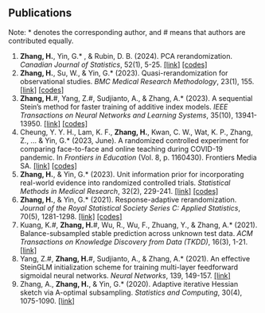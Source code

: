 ## Publications

Note: * denotes the corresponding author, and # means that authors are contributed equally.

1. **Zhang, H.**, Yin, G.* , & Rubin, D. B. (2024). PCA rerandomization.  *Canadian Journal of Statistics*, 52(1), 5-25. [[link]](https://onlinelibrary.wiley.com/doi/full/10.1002/cjs.11765) [[codes]](https://github.com/BobZhangHT/PCAReR)
2. **Zhang, H.**, Su, W., & Yin, G.* (2023). Quasi-rerandomization for observational studies. *BMC Medical Research Methodology*, 23(1), 155. [[link]](https://link.springer.com/article/10.1186/s12874-023-01977-7) [[codes]](https://github.com/BobZhangHT/QReR)
3. **Zhang, H.**#, Yang, Z.#, Sudjianto, A., & Zhang, A.* (2023). A sequential Stein’s method for faster training of additive index models. *IEEE Transactions on Neural Networks and Learning Systems*, 35(10), 13941-13950. [[link]](https://ieeexplore.ieee.org/abstract/document/10143659) [[codes]](https://github.com/BobZhangHT/SeqStein)
4. Cheung, Y. Y. H., Lam, K. F., **Zhang, H.**, Kwan, C. W., Wat, K. P., Zhang, Z., ... & Yin, G.* (2023, June). A randomized controlled experiment for comparing face-to-face and online teaching during COVID-19 pandemic. In *Frontiers in Education* (Vol. 8, p. 1160430). Frontiers Media SA. [[link]](https://www.frontiersin.org/journals/education/articles/10.3389/feduc.2023.1160430/full) [[codes]](https://doi.org/10.17605/OSF.IO/3Q7PZ)
5. **Zhang, H.**, & Yin, G.* (2023). Unit information prior for incorporating real-world evidence into randomized controlled trials. *Statistical Methods in Medical Research*, 32(2), 229-241. [[link]](https://journals.sagepub.com/doi/full/10.1177/09622802221133555) [[codes]](https://github.com/BobZhangHT/UIP4RCT)
6. **Zhang, H.**, & Yin, G.* (2021). Response-adaptive rerandomization. *Journal of the Royal Statistical Society Series C: Applied Statistics*, 70(5), 1281-1298. [[link]](https://academic.oup.com/jrsssc/article/70/5/1281/7033919?login=false) [[codes]](https://github.com/BobZhangHT/RARR)
7. Kuang, K.#, **Zhang, H.**#, Wu, R., Wu, F., Zhuang, Y., & Zhang, A.* (2021). Balance-subsampled stable prediction across unknown test data. *ACM Transactions on Knowledge Discovery from Data (TKDD)*, 16(3), 1-21. [[link]](https://dl.acm.org/doi/abs/10.1145/3477052)
8. Yang, Z.#, **Zhang, H.**#, Sudjianto, A., & Zhang, A.* (2021). An effective SteinGLM initialization scheme for training multi-layer feedforward sigmoidal neural networks. *Neural Networks*, 139, 149-157. [[link]](https://www.sciencedirect.com/science/article/abs/pii/S0893608021000563)
9. Zhang, A., **Zhang, H.**, & Yin, G.* (2020). Adaptive iterative Hessian sketch via A-optimal subsampling. *Statistics and Computing*, 30(4), 1075-1090. [[link]](https://link.springer.com/article/10.1007/s11222-020-09936-8)
